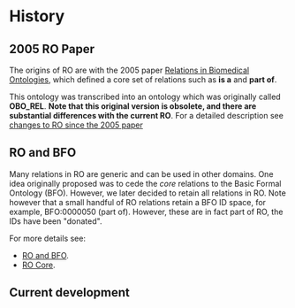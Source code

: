 # History

## 2005 RO Paper

The origins of RO are with the 2005 paper [Relations in Biomedical
Ontologies](https://genomebiology.biomedcentral.com/articles/10.1186/gb-2005-6-5-r46),
which defined a core set of relations such as **is a** and **part of**.

This ontology was transcribed into an ontology which was originally
called **OBO_REL**. **Note that this original version is obsolete, and
there are substantial differences with the current RO**. For a detailed description see [changes to RO since the 2005 paper](../changes-since-2005-paper)

## RO and BFO

Many relations in RO are generic and can be used in other domains. One
idea originally proposed was to cede the *core* relations to the Basic
Formal Ontology (BFO). However, we later decided to retain all
relations in RO. Note however that a small handful of RO relations
retain a BFO ID space, for example, BFO:0000050 (part of). However,
these are in fact part of RO, the IDs have been "donated".

For more details see:

 * [RO and BFO](../ro-and-bfo).
 * [RO Core](../ro-core).

## Current development
